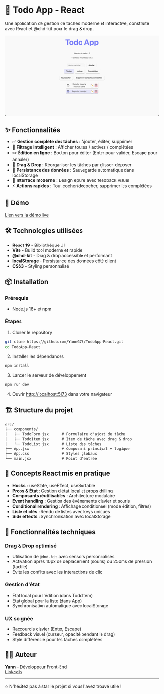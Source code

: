 # 📝 Todo App - React

Une application de gestion de tâches moderne et interactive, construite avec React et @dnd-kit pour le drag & drop.

![Todo App Screenshot](screenshot.png)

## ✨ Fonctionnalités

- ✅ **Gestion complète des tâches** : Ajouter, éditer, supprimer
- 🎯 **Filtrage intelligent** : Afficher toutes / actives / complétées
- ✏️ **Édition en ligne** : Bouton pour éditer (Enter pour valider, Escape pour annuler)
- 🔄 **Drag & Drop** : Réorganiser les tâches par glisser-déposer
- 💾 **Persistance des données** : Sauvegarde automatique dans localStorage
- 🎨 **Interface moderne** : Design épuré avec feedback visuel
- ⚡ **Actions rapides** : Tout cocher/décocher, supprimer les complétées

## 🚀 Démo

[Lien vers la démo live](https://todo-app-react-violet.vercel.app/)

## 🛠️ Technologies utilisées

- **React 19** - Bibliothèque UI
- **Vite** - Build tool moderne et rapide
- **@dnd-kit** - Drag & drop accessible et performant
- **localStorage** - Persistance des données côté client
- **CSS3** - Styling personnalisé

## 📦 Installation

### Prérequis
- Node.js 16+ et npm

### Étapes

1. Cloner le repository
```bash
git clone https://github.com/YannG75/TodoApp-React.git
cd TodoApp-React
```

2. Installer les dépendances
```bash
npm install
```

3. Lancer le serveur de développement
```bash
npm run dev
```

4. Ouvrir [http://localhost:5173](http://localhost:5173) dans votre navigateur

## 🏗️ Structure du projet
```
src/
├── components/
│   ├── TodoForm.jsx      # Formulaire d'ajout de tâche
│   ├── TodoItem.jsx      # Item de tâche avec drag & drop
│   └── TodoList.jsx      # Liste des tâches
├── App.jsx               # Composant principal + logique
├── App.css               # Styles globaux
└── main.jsx              # Point d'entrée
```

## 🎯 Concepts React mis en pratique

- **Hooks** : useState, useEffect, useSortable
- **Props & État** : Gestion d'état local et props drilling
- **Composants réutilisables** : Architecture modulaire
- **Event handling** : Gestion des événements clavier et souris
- **Conditional rendering** : Affichage conditionnel (mode édition, filtres)
- **Liste et clés** : Rendu de listes avec keys uniques
- **Side effects** : Synchronisation avec localStorage

## 🎨 Fonctionnalités techniques

### Drag & Drop optimisé
- Utilisation de `@dnd-kit` avec sensors personnalisés
- Activation après 10px de déplacement (souris) ou 250ms de pression (tactile)
- Évite les conflits avec les interactions de clic

### Gestion d'état
- État local pour l'édition (dans TodoItem)
- État global pour la liste (dans App)
- Synchronisation automatique avec localStorage

### UX soignée
- Raccourcis clavier (Enter, Escape)
- Feedback visuel (curseur, opacité pendant le drag)
- Style différencié pour les tâches complétées

<!--
## Améliorations possibles

- [ ] Mode sombre / clair
- [ ] Catégories / tags pour les tâches
- [ ] Date d'échéance et rappels
- [ ] Backend avec API REST
- [ ] Authentification utilisateur
- [ ] Tests unitaires et d'intégration -->

## 👨‍💻 Auteur

**Yann** - Développeur Front-End  
[LinkedIn](https://www.linkedin.com/in/yann-grillon/) <!-- | [Portfolio](#) -->

<!--
## 📄 Licence

Ce projet est open source et disponible sous [licence MIT](LICENSE).
-->
---

⭐ N'hésitez pas à star le projet si vous l'avez trouvé utile !